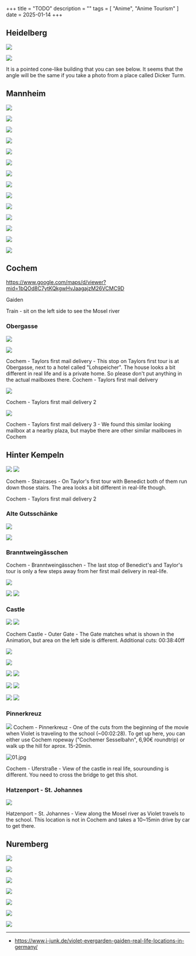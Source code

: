 +++
title = "TODO"
description = ""
tags = [
  "Anime",
  "Anime Tourism"
]
date = 2025-01-14
+++

## Heidelberg

![](https://livedoor.blogimg.jp/touyokojunrei-yokofuji3/imgs/6/d/6d6f1641.jpg)

![](https://livedoor.blogimg.jp/touyokojunrei-yokofuji3/imgs/2/b/2bd8b4be.jpg)

It is a pointed cone-like building that you can see below.
It seems that the angle will be the same if you take a photo from a place called Dicker Turm.

## Mannheim

![](https://www.j-junk.de/wp-content/gallery/violet-evergarden-mannheim/Gang-aussen.jpg)

![](https://www.j-junk.de/wp-content/gallery/violet-evergarden-mannheim/Tanzsaal-1.jpg)

![](https://www.j-junk.de/wp-content/gallery/violet-evergarden-mannheim/Tanzsaal-2.jpg)

![](https://www.j-junk.de/wp-content/gallery/violet-evergarden-mannheim/Tanzsaal-3.jpg)

![](https://www.j-junk.de/wp-content/gallery/violet-evergarden-mannheim/Tanzsaal-4.jpg)

![](https://www.j-junk.de/wp-content/gallery/violet-evergarden-mannheim/Treppenhaus-mitte-2.jpg)

![](https://www.j-junk.de/wp-content/gallery/violet-evergarden-mannheim/Treppenhaus-mitte-3.jpg)

![](https://www.j-junk.de/wp-content/gallery/violet-evergarden-mannheim/Treppenhaus-mitte.jpg)

![](https://www.j-junk.de/wp-content/gallery/violet-evergarden-mannheim/Treppenhaus-oben-2.jpg)

![](https://www.j-junk.de/wp-content/gallery/violet-evergarden-mannheim/Treppenhaus-oben-3.jpg)

![](https://www.j-junk.de/wp-content/gallery/violet-evergarden-mannheim/Treppenhaus-oben.jpg)

![](https://www.j-junk.de/wp-content/gallery/violet-evergarden-mannheim/Treppenhaus-unten-2.jpg)

![](https://www.j-junk.de/wp-content/gallery/violet-evergarden-mannheim/Treppenhaus-unten.jpg)

![](https://www.j-junk.de/wp-content/uploads/2020/07/update_mannheim1.jpg)



## Cochem

<https://www.google.com/maps/d/viewer?mid=1bQOd8C7ytKQkgwHvJaagajzM26VCMC9D>

Gaiden

Train - sit on the left side to see the Mosel river

### Obergasse

![](obergasse.png)

![](https://www.j-junk.de/wp-content/gallery/violet-evergarden-cochem/Obergasse-1.jpg)

Cochem - Taylors first mail delivery - This stop on Taylors first tour is at Obergasse, next to a hotel called "Lohspeicher". The house looks a bit different in real life and is a private home. So please don't put anything in the actual mailboxes there.
Cochem - Taylors first mail delivery

![](https://www.j-junk.de/wp-content/gallery/violet-evergarden-cochem/Obergasse-2.jpg)

Cochem - Taylors first mail delivery 2

![](https://www.j-junk.de/wp-content/gallery/violet-evergarden-cochem/Postkasten.jpg)

Cochem - Taylors first mail delivery 3 - We found this similar looking mailbox at a nearby plaza, but maybe there are other similar mailboxes in Cochem

## Hinter Kempeln

![](hinter-kempeln.png)
![](https://www.j-junk.de/wp-content/gallery/violet-evergarden-cochem/Treppe-Briefzustellung.jpg)

Cochem - Staircases - On Taylor's first tour with Benedict both of them run down those stairs. The area looks a bit different in real-life though.

Cochem - Taylors first mail delivery 2

### Alte Gutsschänke

![](alte-gutsschaenke.png)

![](https://www.j-junk.de/wp-content/gallery/violet-evergarden-cochem/Weinladen.jpg)

### Branntweingässchen

Cochem - Branntweingässchen - The last stop of Benedict's and Taylor's tour is only a few steps away from her first mail delivery in real-life.

![](branntweingaesschen.png)

![](https://www.j-junk.de/wp-content/gallery/violet-evergarden-cochem/Branntweing%C3%A4sschen.jpg)
![](https://www.j-junk.de/wp-content/gallery/violet-evergarden-cochem/Branntweing%C3%A4sschen-2.jpg)

### Castle

![](castle-outer-gate.png)
![](https://www.j-junk.de/wp-content/gallery/violet-evergarden-cochem/Eingangstor.jpg)

 Cochem Castle - Outer Gate - The Gate matches what is shown in the Animation, but area on the left side is different. Additional cuts: 00:38:40ff

![](https://www.j-junk.de/wp-content/gallery/violet-evergarden-cochem/Eingangstorboden.jpg)

![](https://www.j-junk.de/wp-content/gallery/violet-evergarden-cochem/Eingangstorbogen.jpg)

![](castle-view.png)
![](https://www.j-junk.de/wp-content/gallery/violet-evergarden-cochem/mosel.jpg)

![](castle-inner-gate.png)
![](https://www.j-junk.de/wp-content/gallery/violet-evergarden-cochem/Reichsburg-Innenhof.jpg)

![](castle-coutryard.png)
![](https://www.j-junk.de/wp-content/gallery/violet-evergarden-cochem/Reichsburg-Innenhof-2.jpg)

### Pinnerkreuz

![](pinnerkreuz.png)
 Cochem - Pinnerkreuz - One of the cuts from the beginning of the movie when Violet is traveling to the school (~00:02:28). To get up here, you can either use Cochem ropeway ("Cochemer Sesselbahn", 6,90€ roundtrip) or walk up the hill for aprox. 15-20min.

![01.jpg](https://www.j-junk.de/wp-content/gallery/violet-evergarden-cochem/Reichsburg-Aussenansicht.jpg)

Cochem - Uferstraße - View of the castle in real life, sourounding is different. You need to cross the bridge to get this shot.

### Hatzenport - St. Johannes

![](hatzenport.png)

Hatzenport - St. Johannes - View along the Mosel river as Violet travels to the school. This location is not in Cochem and takes a 10~15min drive by car to get there.


## Nuremberg

![](nuremberg/hauptmarkt.png)

![](nuremberg/kaiserburg.png)

![](nuremberg/koenigstrasse.png)

![](nuremberg/koenigstrasse-2.png)

![](nuremberg/nassauer-haus.png)

![](nuremberg/schildgasse.png)

![](https://www.j-junk.de/wp-content/gallery/violet-evergarden-nuremberg/nahe-burg-2.jpg)



---

- <https://www.j-junk.de/violet-evergarden-gaiden-real-life-locations-in-germany/>
